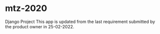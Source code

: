 # mtz-2020
Django Project
This app is updated from the last requirement submitted by the product owner in 25-02-2022.
